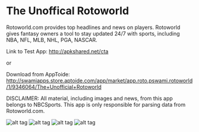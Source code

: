 # The Unoffical Rotoworld

Rotoworld.com provides top headlines and news on players. Rotoworld gives fantasy owners a tool to stay updated 24/7 with sports, including NBA, NFL, MLB, NHL, PGA, NASCAR.

Link to Test App: http://apkshared.net/cta

or 

Download from AppToide: http://swamiapps.store.aptoide.com/app/market/app.roto.pswami.rotoworld/1/9346064/The+Unofficial+Rotoworld

DISCLAIMER: All material, including images and news, from this app belongs to NBCSports. This app is only responsible for parsing data from Rotoworld.com.

![alt tag](http://cdn4.aptoide.com/imgs/c/1/6/c165897e42b3bad95d8378616e3acb41_screen_384x640.png)
![alt tag](http://cdn4.aptoide.com/imgs/3/f/a/3fae92af84977ea0acbba63a9a477685_screen_384x640.png)
![alt tag](http://cdn4.aptoide.com/imgs/2/f/0/2f034ee6201b76b014c19d3206372c96_screen_384x640.png)
![alt tag](http://cdn4.aptoide.com/imgs/c/1/8/c18404a76c97964d9a70829a64a95504_screen_384x640.png)

